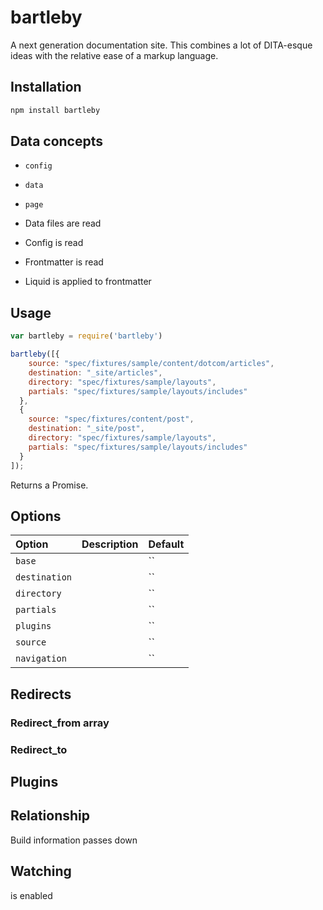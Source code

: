 # bartleby

A next generation documentation site. This combines a lot of DITA-esque ideas with the relative ease of a markup language.

## Installation

``` bash
npm install bartleby
```

## Data concepts

* `config`
* `data`
* `page`

* Data files are read
* Config is read
* Frontmatter is read
* Liquid is applied to frontmatter

## Usage

``` javascript
var bartleby = require('bartleby')

bartleby([{
    source: "spec/fixtures/sample/content/dotcom/articles",
    destination: "_site/articles",
    directory: "spec/fixtures/sample/layouts",
    partials: "spec/fixtures/sample/layouts/includes"
  },
  {
    source: "spec/fixtures/content/post",
    destination: "_site/post",
    directory: "spec/fixtures/sample/layouts",
    partials: "spec/fixtures/sample/layouts/includes"
  }
]);

```

Returns a Promise.

## Options

| Option | Description | Default |
| :----- | :---------- | :------ |
| `base` | | `` |
| `destination` | | `` |
| `directory` | | `` |
| `partials` | | `` |
| `plugins` | | `` |
| `source` | | `` |
| `navigation` | | `` |

## Redirects

### Redirect_from array

### Redirect_to

## Plugins

## Relationship

Build information passes down

## Watching

is enabled
